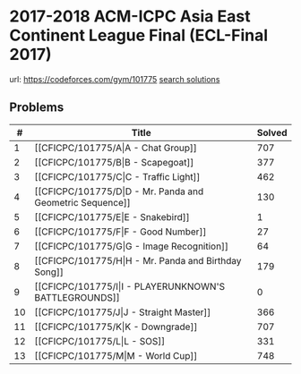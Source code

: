 # 2017-2018 ACM-ICPC Asia East Continent League Final (ECL-Final 2017)

url: https://codeforces.com/gym/101775
[search solutions](https://www.google.com/search?q=Solution+OR+題解+2017-2018+ACM-ICPC+Asia+East+Continent+League+Final+(ECL-Final+2017))

## Problems

| # | Title | Solved |
| --- | --- | --- |
|1|[[CFICPC/101775/A\|A - Chat Group]]|707|
|2|[[CFICPC/101775/B\|B - Scapegoat]]|377|
|3|[[CFICPC/101775/C\|C - Traffic Light]]|462|
|4|[[CFICPC/101775/D\|D - Mr. Panda and Geometric Sequence]]|130|
|5|[[CFICPC/101775/E\|E - Snakebird]]|1|
|6|[[CFICPC/101775/F\|F - Good Number]]|27|
|7|[[CFICPC/101775/G\|G - Image Recognition]]|64|
|8|[[CFICPC/101775/H\|H - Mr. Panda and Birthday Song]]|179|
|9|[[CFICPC/101775/I\|I - PLAYERUNKNOWN'S BATTLEGROUNDS]]|0|
|10|[[CFICPC/101775/J\|J - Straight Master]]|366|
|11|[[CFICPC/101775/K\|K - Downgrade]]|707|
|12|[[CFICPC/101775/L\|L - SOS]]|331|
|13|[[CFICPC/101775/M\|M - World Cup]]|748|
